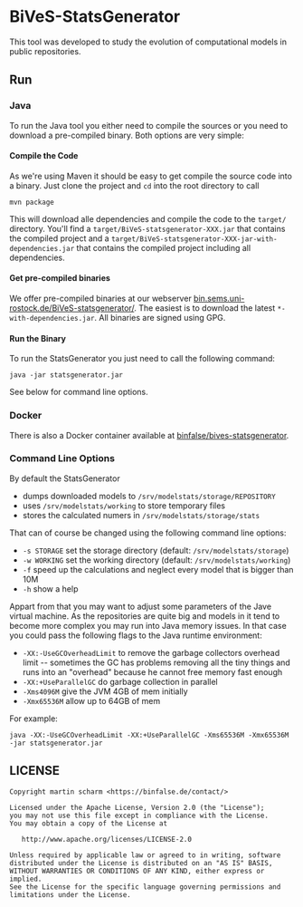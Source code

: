 # BiVeS-StatsGenerator

This tool was developed to study the evolution of computational models in public repositories.

## Run

### Java

To run the Java tool you either need to compile the sources or you need to download a pre-compiled binary.
Both options are very simple:

#### Compile the Code

As we're using Maven it should be easy to get compile the source code into a binary.
Just clone the project and `cd` into the root directory to call

    mvn package

This will download alle dependencies and compile the code to the `target/` directory.
You'll find a `target/BiVeS-statsgenerator-XXX.jar` that contains the compiled project and a `target/BiVeS-statsgenerator-XXX-jar-with-dependencies.jar` that contains the compiled project including all dependencies.

#### Get pre-compiled binaries

We offer pre-compiled binaries at our webserver [bin.sems.uni-rostock.de/BiVeS-statsgenerator/](http://bin.sems.uni-rostock.de/BiVeS-statsgenerator/).
The easiest is to download the latest `*-with-dependencies.jar`.
All binaries are signed using GPG.

#### Run the Binary

To run the StatsGenerator you just need to call the following command:

    java -jar statsgenerator.jar

See below for command line options.

### Docker

There is also a Docker container available at [binfalse/bives-statsgenerator](https://hub.docker.com/r/binfalse/bives-statsgenerator/).


### Command Line Options

By default the StatsGenerator

* dumps downloaded models to `/srv/modelstats/storage/REPOSITORY`
* uses `/srv/modelstats/working` to store temporary files
* stores the calculated numers in `/srv/modelstats/storage/stats`

That can of course be changed using the following command line options:

* `-s STORAGE` set the storage directory (default: `/srv/modelstats/storage`)
* `-w WORKING` set the working directory (default: `/srv/modelstats/working`)
* `-f` speed up the calculations and neglect every model that is bigger than 10M
* `-h` show a help

Appart from that you may want to adjust some parameters of the Jave virtual machine.
As the repositories are quite big and models in it tend to become more complex you may run into Java memory issues.
In that case you could pass the following flags to the Java runtime environment:

* `-XX:-UseGCOverheadLimit` to remove the garbage collectors overhead limit -- sometimes the GC has problems removing all the tiny things and runs into an "overhead" because he cannot free memory fast enough
* `-XX:+UseParallelGC` do garbage collection in parallel
* `-Xms4096M` give the JVM 4GB of mem initially
* `-Xmx65536M` allow up  to 64GB of mem

For example:

    java -XX:-UseGCOverheadLimit -XX:+UseParallelGC -Xms65536M -Xmx65536M -jar statsgenerator.jar


## LICENSE

    Copyright martin scharm <https://binfalse.de/contact/>

    Licensed under the Apache License, Version 2.0 (the "License");
    you may not use this file except in compliance with the License.
    You may obtain a copy of the License at

       http://www.apache.org/licenses/LICENSE-2.0

    Unless required by applicable law or agreed to in writing, software
    distributed under the License is distributed on an "AS IS" BASIS,
    WITHOUT WARRANTIES OR CONDITIONS OF ANY KIND, either express or implied.
    See the License for the specific language governing permissions and
    limitations under the License.

